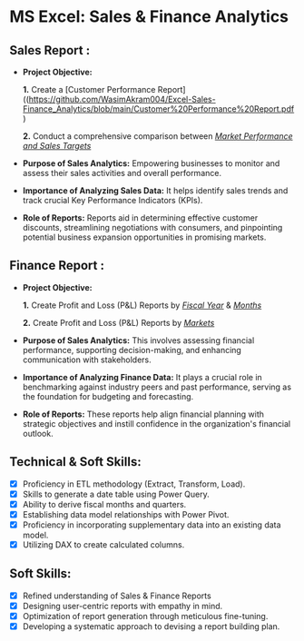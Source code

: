 # MS Excel: Sales & Finance Analytics                                                                                                                                                                                                                                                                                                                                                                                                                                                     

## Sales Report :
- **Project Objective:** 

    **1.** Create a [Customer Performance Report]((https://github.com/WasimAkram004/Excel-Sales-Finance_Analytics/blob/main/Customer%20Performance%20Report.pdf)

    **2.** Conduct a comprehensive comparison between _[Market Performance and Sales Targets](https://github.com/WasimAkram004/Excel-Sales-Finance_Analytics/blob/main/Market%20Performance%20vs%20Target%20Report.pdf)_

- **Purpose of Sales Analytics:** Empowering businesses to monitor and assess their sales activities and overall performance.

- **Importance of Analyzing Sales Data:** It helps identify sales trends and track crucial Key Performance Indicators (KPIs).

- **Role of Reports:** Reports aid in determining effective customer discounts, streamlining negotiations with consumers, and pinpointing potential business expansion opportunities in promising markets.


## Finance Report :

- **Project Objective:** 

    **1.** Create Profit and Loss (P&L) Reports by _[Fiscal Year](https://github.com/WasimAkram004/Excel-Sales-Finance_Analytics/blob/main/P%26L%20Statement%20by%20Fiscal%20Year.pdf)_ & _[Months](https://github.com/WasimAkram004/Excel-Sales-Finance_Analytics/blob/main/P%20%26%20L%20Statement%20By%20Months.pdf)_ 

   **2.** Create Profit and Loss (P&L) Reports by _[Markets](https://github.com/WasimAkram004/Excel-Sales-Finance_Analytics/blob/main/P%20%26%20L%20Statement%20by%20Markets.pdf)_

- **Purpose of Sales Analytics:** This involves assessing financial performance, supporting decision-making, and enhancing communication with stakeholders.

- **Importance of Analyzing Finance Data:** It plays a crucial role in benchmarking against industry peers and past performance, serving as the foundation for budgeting and forecasting.
- **Role of Reports:** These reports help align financial planning with strategic objectives and instill confidence in the organization's financial outlook.


## Technical & Soft Skills:
- [x]	Proficiency in ETL methodology (Extract, Transform, Load).
- [x]	Skills to generate a date table using Power Query.
- [x]	Ability to derive fiscal months and quarters.
- [x]	Establishing data model relationships with Power Pivot.
- [x]	Proficiency in incorporating supplementary data into an existing data model.
- [x]	Utilizing DAX to create calculated columns.

## Soft Skills:
- [x]	Refined understanding of Sales & Finance Reports
- [x]	Designing user-centric reports with empathy in mind.
- [x]	Optimization of report generation through meticulous fine-tuning.
- [x]	Developing a systematic approach to devising a report building plan.             
